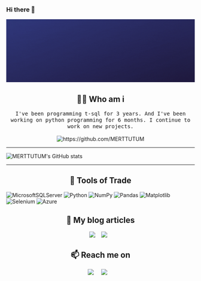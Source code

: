 ### Hi there 👋

<img src="merttm.gif" width="auto" height="auto">

<h2 align="center">👨‍💻 Who am i</h2>
<p align="center">
  <samp> I've been programming t-sql for 3 years. And I've been working on python programming for 6 months. I continue to work on new       projects.
  </samp>
  <br> <br>
  <img src="https://komarev.com/ghpvc/?username=MERTTUTUM" alt="https://github.com/MERTTUTUM" />
</p>

---

![MERTTUTUM's GitHub stats](https://github-readme-stats.vercel.app/api?username=MERTTUTUM&show_icons=true&theme=radical)

---
<h2 align="center"> 🔭 Tools of Trade</h2>
                                                 
![MicrosoftSQLServer](https://img.shields.io/badge/Microsoft%20SQL%20Server-CC2927?style=for-the-badge&logo=microsoft%20sql%20server&logoColor=white)
![Python](https://img.shields.io/badge/python-3670A0?style=for-the-badge&logo=python&logoColor=ffdd54)
![NumPy](https://img.shields.io/badge/numpy-%23013243.svg?style=for-the-badge&logo=numpy&logoColor=white)
![Pandas](https://img.shields.io/badge/pandas-%23150458.svg?style=for-the-badge&logo=pandas&logoColor=white)
![Matplotlib](https://img.shields.io/badge/Matplotlib-%23ffffff.svg?style=for-the-badge&logo=Matplotlib&logoColor=black)
![Selenium](https://img.shields.io/badge/-selenium-%43B02A?style=for-the-badge&logo=selenium&logoColor=white)
![Azure](https://img.shields.io/badge/azure-%230072C6.svg?style=for-the-badge&logo=microsoftazure&logoColor=white)


<h2 align="center">💬 My blog articles</h2>
<p align="center" align='right'>
  <a target="_blank"href="https://hbrturkiye.com/yazar/mertcan-tutum"><img src="https://img.shields.io/badge/hbr-%2312100E.svg?&style=for-the-badge&logo=hbr&logoColor=white" /></a>&nbsp;&nbsp;&nbsp;
  <a target="_blank"href="https://medium.com/@mertutum"><img src="https://img.shields.io/badge/Medium%20-%231572B6.svg?&style=for-the-badge&logo=medium&logoColor=white" /></a>&nbsp;&nbsp;&nbsp;
</p>




<h2  align="center">📫 Reach me on</h2>
<p align="center">
  <a target="_blank"href="https://tr.linkedin.com/in/mertcantutum/"><img src="https://img.shields.io/badge/linkedin-%230077B5.svg?&style=for-the-badge&logo=linkedin&logoColor=white" /></a>&nbsp;&nbsp;&nbsp;&nbsp;
  <a href="mailto:mertutum@gmail.com?subject=Hello%20Ileri,%20From%20Github"><img src="https://img.shields.io/badge/gmail-%23D14836.svg?&style=for-the-badge&logo=gmail&logoColor=white" /></a>&nbsp;&nbsp;&nbsp;&nbsp;
</p>
